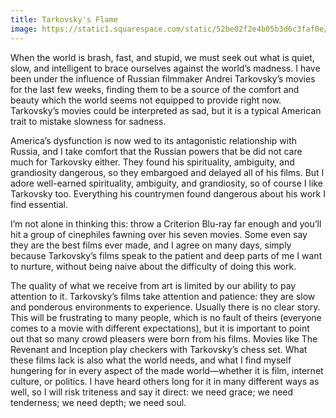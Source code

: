 ```yaml
---
title: Tarkovsky's Flame
image: https://static1.squarespace.com/static/52be02f2e4b05b3d6c3faf0e/56c284189f7266120125de8f/5550b5f4e4b09b5954579b88/1504187115755/Photo+May+01%2C+16+44+33.jpg?format=1500w
---
```


When the world is brash, fast, and stupid, we must seek out what is quiet, slow, and intelligent to brace ourselves against the world’s madness. I have been under the influence of Russian filmmaker Andrei Tarkovsky’s movies for the last few weeks, finding them to be a source of the comfort and beauty which the world seems not equipped to provide right now. Tarkovsky’s movies could be interpreted as sad, but it is a typical American trait to mistake slowness for sadness.

America’s dysfunction is now wed to its antagonistic relationship with Russia, and I take comfort that the Russian powers that be did not care much for Tarkovsky either. They found his spirituality, ambiguity, and grandiosity dangerous, so they embargoed and delayed all of his films. But I adore well-earned spirituality, ambiguity, and grandiosity, so of course I like Tarkovsky too. Everything his countrymen found dangerous about his work I find essential.

I’m not alone in thinking this: throw a Criterion Blu-ray far enough and you’ll hit a group of cinephiles fawning over his seven movies. Some even say they are the best films ever made, and I agree on many days, simply because Tarkovsky’s films speak to the patient and deep parts of me I want to nurture, without being naive about the difficulty of doing this work.

The quality of what we receive from art is limited by our ability to pay attention to it. Tarkovsky’s films take attention and patience: they are slow and ponderous environments to experience. Usually there is no clear story. This will be frustrating to many people, which is no fault of theirs (everyone comes to a movie with different expectations), but it is important to point out that so many crowd pleasers were born from his films. Movies like The Revenant and Inception play checkers with Tarkovsky’s chess set. What these films lack is also what the world needs, and what I find myself hungering for in every aspect of the made world—whether it is film, internet culture, or politics. I have heard others long for it in many different ways as well, so I will risk triteness and say it direct: we need grace; we need tenderness; we need depth; we need soul.